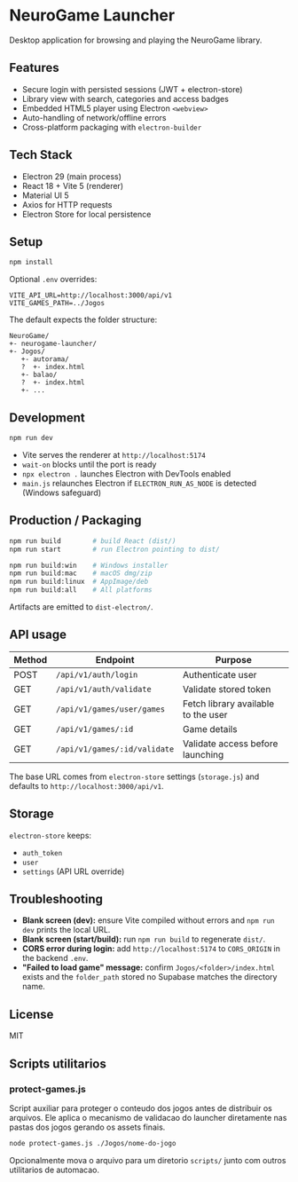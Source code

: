 # NeuroGame Launcher

Desktop application for browsing and playing the NeuroGame library.

## Features

- Secure login with persisted sessions (JWT + electron-store)
- Library view with search, categories and access badges
- Embedded HTML5 player using Electron `<webview>`
- Auto-handling of network/offline errors
- Cross-platform packaging with `electron-builder`

## Tech Stack

- Electron 29 (main process)
- React 18 + Vite 5 (renderer)
- Material UI 5
- Axios for HTTP requests
- Electron Store for local persistence

## Setup

```bash
npm install
```

Optional `.env` overrides:

```
VITE_API_URL=http://localhost:3000/api/v1
VITE_GAMES_PATH=../Jogos
```

The default expects the folder structure:

```
NeuroGame/
+- neurogame-launcher/
+- Jogos/
   +- autorama/
   ?  +- index.html
   +- balao/
   ?  +- index.html
   +- ...
```

## Development

```bash
npm run dev
```

- Vite serves the renderer at `http://localhost:5174`
- `wait-on` blocks until the port is ready
- `npx electron .` launches Electron with DevTools enabled
- `main.js` relaunches Electron if `ELECTRON_RUN_AS_NODE` is detected (Windows safeguard)

## Production / Packaging

```bash
npm run build        # build React (dist/)
npm run start        # run Electron pointing to dist/

npm run build:win    # Windows installer
npm run build:mac    # macOS dmg/zip
npm run build:linux  # AppImage/deb
npm run build:all    # All platforms
```

Artifacts are emitted to `dist-electron/`.

## API usage

| Method | Endpoint | Purpose |
|--------|----------|---------|
| POST   | `/api/v1/auth/login`         | Authenticate user |
| GET    | `/api/v1/auth/validate`      | Validate stored token |
| GET    | `/api/v1/games/user/games`   | Fetch library available to the user |
| GET    | `/api/v1/games/:id`          | Game details |
| GET    | `/api/v1/games/:id/validate` | Validate access before launching |

The base URL comes from `electron-store` settings (`storage.js`) and defaults to `http://localhost:3000/api/v1`.

## Storage

`electron-store` keeps:
- `auth_token`
- `user`
- `settings` (API URL override)

## Troubleshooting

- **Blank screen (dev):** ensure Vite compiled without errors and `npm run dev` prints the local URL.
- **Blank screen (start/build):** run `npm run build` to regenerate `dist/`.
- **CORS error during login:** add `http://localhost:5174` to `CORS_ORIGIN` in the backend `.env`.
- **"Failed to load game" message:** confirm `Jogos/<folder>/index.html` exists and the `folder_path` stored no Supabase matches the directory name.

## License

MIT

## Scripts utilitarios

### protect-games.js

Script auxiliar para proteger o conteudo dos jogos antes de distribuir os arquivos. Ele aplica o mecanismo de validacao do launcher diretamente nas pastas dos jogos gerando os assets finais.

```bash
node protect-games.js ./Jogos/nome-do-jogo
```

Opcionalmente mova o arquivo para um diretorio `scripts/` junto com outros utilitarios de automacao.

